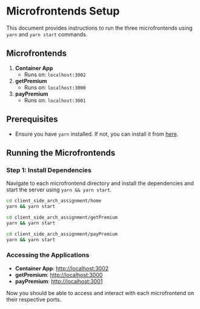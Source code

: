 # Microfrontends Setup

This document provides instructions to run the three microfrontends using `yarn` and `yarn start` commands.

## Microfrontends

1. **Container App**
    - Runs on: `localhost:3002`
2. **getPremium**
    - Runs on: `localhost:3000`
3. **payPremium**
    - Runs on: `localhost:3001`

## Prerequisites

- Ensure you have `yarn` installed. If not, you can install it from [here](https://classic.yarnpkg.com/en/docs/install).

## Running the Microfrontends

### Step 1: Install Dependencies

Navigate to each microfrontend directory and install the dependencies and start the server using `yarn && yarn start`.

```bash
cd client_side_arch_assignment/home
yarn && yarn start

cd client_side_arch_assignment/getPremium
yarn && yarn start

cd client_side_arch_assignment/payPremium
yarn && yarn start
```

### Accessing the Applications

- **Container App**: [http://localhost:3002](http://localhost:3002)
- **getPremium**: [http://localhost:3000](http://localhost:3000)
- **payPremium**: [http://localhost:3001](http://localhost:3001)

Now you should be able to access and interact with each microfrontend on their respective ports.
